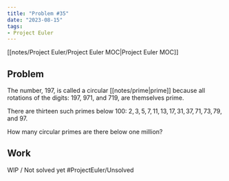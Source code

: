 ```yaml
---
title: "Problem #35"
date: "2023-08-15"
tags:
- Project Euler
---
```


[[notes/Project Euler/Project Euler MOC|Project Euler MOC]]

## Problem

The number, $197$, is called a circular [[notes/prime|prime]] because all rotations of the digits: $197$, $971$, and $719$, are themselves prime.

There are thirteen such primes below $100$: $2,3,5,7,11,13,17,31,37,71,73,79$, and $97$.

How many circular primes are there below one million?

## Work

WIP / Not solved yet
#ProjectEuler/Unsolved